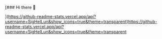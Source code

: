 [### Hi there 👋

<!--
**SigHelLun/SigHelLun** is a ✨ _special_ ✨ repository because its `README.md` (this file) appears on your GitHub profile.

Here are some ideas to get you started:

- 🔭 I’m currently working on ...
- 🌱 I’m currently learning ...
- 👯 I’m looking to collaborate on ...
- 🤔 I’m looking for help with ...
- 💬 Ask me about ...
- 📫 How to reach me: ...
- 😄 Pronouns: ...
- ⚡ Fun fact: ...
-->
](https://github-readme-stats.vercel.app/api?username=SigHelLun&show_icons=true&theme=transparent)https://github-readme-stats.vercel.app/api?username=SigHelLun&show_icons=true&theme=transparent
